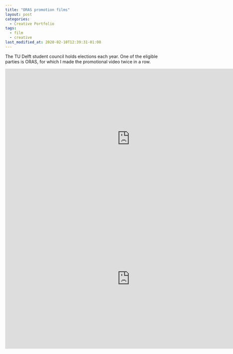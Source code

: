 ```yaml
---
title: "ORAS promotion films"
layout: post
categories:
  - Creative Portfolio
tags:
  - film
  - creative
last_modified_at: 2020-02-10T12:39:31-01:00
---
```


The TU Delft student council holds elections each year. One of the eligible parties is ORAS, for which I made the promotional video twice in a row.

<iframe src="https://player.vimeo.com/video/332881043?title=0&byline=0&portrait=0" width="800" height="450" frameborder="0" allow="autoplay; fullscreen" allowfullscreen></iframe>

<iframe src="https://player.vimeo.com/video/268440907?title=0&byline=0&portrait=0" width="800" height="450" frameborder="0" allow="autoplay; fullscreen" allowfullscreen></iframe>